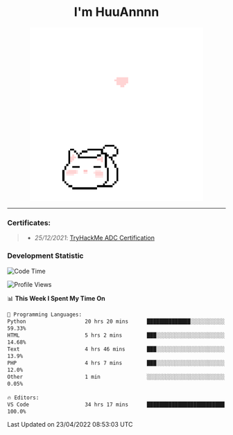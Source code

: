 <h1 align='center'>I'm HuuAnnnn</h1>
<p align="center">
 <img src="cat_intro.gif" />
</p>

___

### Certificates:
>- *25/12/2021*: [TryHackMe ADC Certification](https://tryhackme-certificates.s3-eu-west-1.amazonaws.com/THM-HKVVJOIWJA.png)


### Development Statistic

<!--START_SECTION:waka-->
![Code Time](http://img.shields.io/badge/Code%20Time-106%20hrs%2053%20mins-blue)

![Profile Views](http://img.shields.io/badge/Profile%20Views-18-blue)

📊 **This Week I Spent My Time On** 

```text
💬 Programming Languages: 
Python                   20 hrs 20 mins      ██████████████░░░░░░░░░░░   59.33% 
HTML                     5 hrs 2 mins        ███░░░░░░░░░░░░░░░░░░░░░░   14.68% 
Text                     4 hrs 46 mins       ███░░░░░░░░░░░░░░░░░░░░░░   13.9% 
PHP                      4 hrs 7 mins        ███░░░░░░░░░░░░░░░░░░░░░░   12.0% 
Other                    1 min               ░░░░░░░░░░░░░░░░░░░░░░░░░   0.05%

🔥 Editors: 
VS Code                  34 hrs 17 mins      █████████████████████████   100.0%

```


 Last Updated on 23/04/2022 08:53:03 UTC
<!--END_SECTION:waka-->

